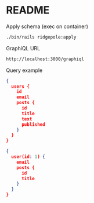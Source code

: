 # README

Apply schema (exec on container)

```sh
./bin/rails ridgepole:apply
```

GraphiQL URL

```sh
http://localhost:3000/graphiql
```

Query example

```json
{
  users {
    id
    email
    posts {
      id
      title
      text
      published
    }
  }
}
```

```json
{
  user(id: 1) {
    email
    posts {
      id
      title
    }
  }
}
```
